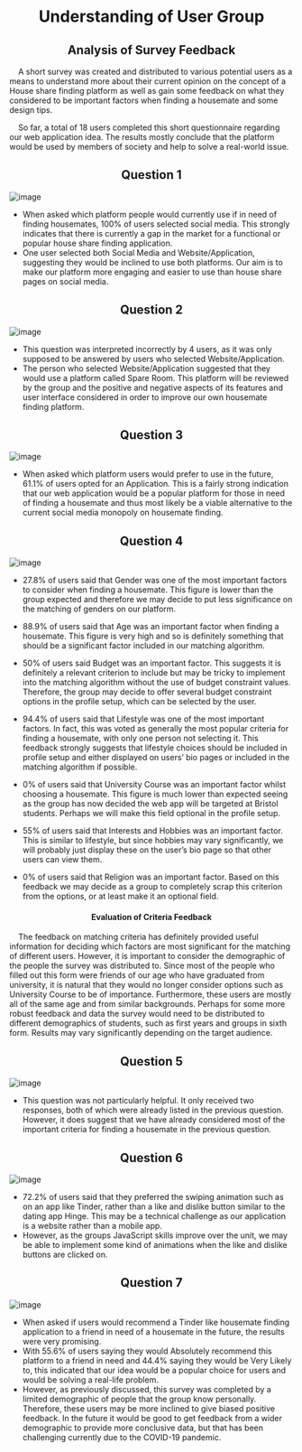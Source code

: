 <h1 align="center">Understanding of User Group</h1>

<h2 align="center">Analysis of Survey Feedback</h2>

<p>&nbsp;&nbsp;&nbsp;&nbsp;A short survey was created and distributed to various potential users as a means to understand more about their current opinion on the concept of a House share finding platform as well as gain some feedback on what they considered to be important factors when finding a housemate and some design tips.</p>

<p>&nbsp;&nbsp;&nbsp;&nbsp;So far, a total of 18 users completed this short questionnaire regarding our web application idea. The results mostly conclude that the platform would be used by members of society and help to solve a real-world issue.</p>

<h2 align="center">Question 1</h2>

![image](https://user-images.githubusercontent.com/74371711/116882465-62b4a600-ac1c-11eb-88c8-a13f2768eead.png)

- When asked which platform people would currently use if in need of finding housemates, 100% of users selected social media. This strongly indicates that there is currently a gap in the market for a functional or popular house share finding application.
- One user selected both Social Media and Website/Application, suggesting they would be inclined to use both platforms. Our aim is to make our platform more engaging and easier to use than house share pages on social media.

<h2 align="center">Question 2</h2>

![image](https://user-images.githubusercontent.com/74371711/116882613-90015400-ac1c-11eb-9902-b1a5b6a8165c.png)

- This question was interpreted incorrectly by 4 users, as it was only supposed to be answered by users who selected Website/Application.
- The person who selected Website/Application suggested that they would use a platform called Spare Room. This platform will be reviewed by the group and the positive and negative aspects of its features and user interface considered in order to improve our own housemate finding platform.


<h2 align="center">Question 3</h2>

![image](https://user-images.githubusercontent.com/74371711/116882696-a60f1480-ac1c-11eb-9bd6-447a7af96455.png)

- When asked which platform users would prefer to use in the future, 61.1% of users opted for an Application. This is a fairly strong indication that our web application would be a popular platform for those in need of finding a housemate and thus most likely be a viable alternative to the current social media monopoly on housemate finding.

<h2 align="center">Question 4</h2>

![image](https://user-images.githubusercontent.com/74371711/116882746-b4f5c700-ac1c-11eb-85c9-3d3bedaf85b1.png)

- 27.8% of users said that Gender was one of the most important factors to consider when finding a housemate. This figure is lower than the group expected and therefore we may decide to put less significance on the matching of genders on our platform.

- 88.9% of users said that Age was an important factor when finding a housemate. This figure is very high and so is definitely something that should be a significant factor included in our matching algorithm. 

- 50% of users said Budget was an important factor. This suggests it is definitely a relevant criterion to include but may be tricky to implement into the matching algorithm without the use of budget constraint values. Therefore, the group may decide to offer several budget constraint options in the profile setup, which can be selected by the user.

- 94.4% of users said that Lifestyle was one of the most important factors. In fact, this was voted as generally the most popular criteria for finding a housemate, with only one person not selecting it. This feedback strongly suggests that lifestyle choices should be included in profile setup and either displayed on users’ bio pages or included in the matching algorithm if possible.

- 0% of users said that University Course was an important factor whilst choosing a housemate. This figure is much lower than expected seeing as the group has now decided the web app will be targeted at Bristol students. Perhaps we will make this field optional in the profile setup. 

- 55% of users said that Interests and Hobbies was an important factor. This is similar to lifestyle, but since hobbies may vary significantly, we will probably just display these on the user’s bio page so that other users can view them.

- 0% of users said that Religion was an important factor. Based on this feedback we may decide as a group to completely scrap this criterion from the options, or at least make it an optional field.

<h4 align="center">Evaluation of Criteria Feedback</h4>

<p>&nbsp;&nbsp;&nbsp;&nbsp;The feedback on matching criteria has definitely provided useful information for deciding which factors are most significant for the matching of different users. However, it is important to consider the demographic of the people the survey was distributed to. Since most of the people who filled out this form were friends of our age who have graduated from university, it is natural that they would no longer consider options such as University Course to be of importance. Furthermore, these users are mostly all of the same age and from similar backgrounds. Perhaps for some more robust feedback and data the survey would need to be distributed to different demographics of students, such as first years and groups in sixth form. Results may vary significantly depending on the target audience.</p>

<h2 align="center">Question 5</h2>

![image](https://user-images.githubusercontent.com/74371711/116883023-0736e800-ac1d-11eb-8f60-1d85ba89d3c6.png)

- This question was not particularly helpful. It only received two responses, both of which were already listed in the previous question. However, it does suggest that we have already considered most of the important criteria for finding a housemate in the previous question.

<h2 align="center">Question 6</h2>

![image](https://user-images.githubusercontent.com/74371711/116883128-29c90100-ac1d-11eb-95bc-770a7dcb336d.png)

- 72.2% of users said that they preferred the swiping animation such as on an app like Tinder, rather than a like and dislike button similar to the dating app Hinge. This may be a technical challenge as our application is a website rather than a mobile app. 
- However, as the groups JavaScript skills improve over the unit, we may be able to implement some kind of animations when the like and dislike buttons are clicked on.

<h2 align="center">Question 7</h2>

![image](https://user-images.githubusercontent.com/74371711/116883242-49602980-ac1d-11eb-8d78-70af0c8b0e17.png)

- When asked if users would recommend a Tinder like housemate finding application to a friend in need of a housemate in the future, the results were very promising.
- With 55.6% of users saying they would Absolutely recommend this platform to a friend in need and 44.4% saying they would be Very Likely to, this indicated that our idea would be a popular choice for users and would be solving a real-life problem.
- However, as previously discussed, this survey was completed by a limited demographic of people that the group know personally. Therefore, these users may be more inclined to give biased positive feedback. In the future it would be good to get feedback from a wider demographic to provide more conclusive data, but that has been challenging currently due to the COVID-19 pandemic.














